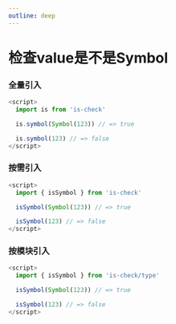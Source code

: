 ```yaml
---
outline: deep
---
```


# 检查value是不是Symbol

### 全量引入
```javascript
<script>
  import is from 'is-check'

  is.symbol(Symbol(123)) // => true

  is.symbol(123) // => false
</script>
````
### 按需引入
```javascript
<script>
  import { isSymbol } from 'is-check'

  isSymbol(Symbol(123)) // => true

  isSymbol(123) // => false
</script>
````
### 按模块引入
```javascript
<script>
  import { isSymbol } from 'is-check/type'

  isSymbol(Symbol(123)) // => true

  isSymbol(123) // => false
</script>
````
